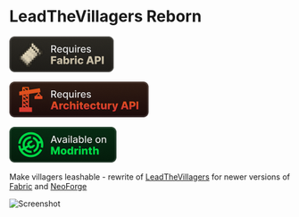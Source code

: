 # LeadTheVillagers Reborn

[![Requires Fabric API](https://github.com/intergrav/devins-badges/blob/c7fd18efdadd1c3f12ae56b49afd834640d2d797/assets/cozy/requires/fabric-api_64h.png?raw=true)](https://modrinth.com/mod/fabric-api)

[![Requires Architectury API](https://github.com/intergrav/devins-badges/blob/c7fd18efdadd1c3f12ae56b49afd834640d2d797/assets/cozy/requires/architectury-api_64h.png?raw=true)](https://modrinth.com/mod/architectury-api)

[![Available on Modrinth](https://github.com/intergrav/devins-badges/blob/c7fd18efdadd1c3f12ae56b49afd834640d2d797/assets/cozy/available/modrinth_64h.png?raw=true)](https://modrinth.com/mod/lead-the-villagers)

Make villagers leashable - rewrite of [LeadTheVillagers](https://modrinth.com/mod/leadthevillagersreborn) for newer versions of [Fabric](https://fabricmc.net/) and [NeoForge](https://neoforged.net/)

![Screenshot](assets/hero.png)
